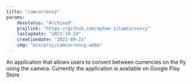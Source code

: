 ```yaml
---
title: "camcurrency"
params:
    devstatus: "Archived"
    projlink: "https://github.com/ayham-1/CamCurrency"
    lastupdate: "2021-10-24"
    creationdate: "2021-09-21"
    img: "pix/proj/camcurrency.webp"
---
```


An application that allows users to convert between currencies on the fly using the camera. Currently the application is available on Google Play Store.
